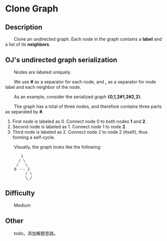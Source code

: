 # Clone Graph

## Description

&emsp;&emsp;Clone an undirected graph. Each node in the graph contains a **label** and a list of its **neighbors**.

## OJ's undirected graph serialization

&emsp;&emsp;Nodes are labeled uniquely.

&emsp;&emsp;We use **#** as a separator for each node, and **,** as a separator for node label and each neighbor of 
the node.

&emsp;&emsp;As an example, consider the serialized graph **\{0,1,2\#1,2\#2,2\}**.

&emsp;&emsp;The graph has a total of three nodes, and therefore contains three parts as separated by **#**.

1. First node is labeled as 0. Connect node 0 to both nodes **1** and **2**.
2. Second node is labeled as 1. Connect node 1 to node **2**.
3. Third node is labeled as 2. Connect node 2 to node 2 \(itself\), thus forming a self-cycle.

&emsp;&emsp;Visually, the graph looks like the following:

```
       1
      / \
     /   \
    0 --- 2
         / \
         \_/
```

## Difficulty

&emsp;&emsp;Medium

## Other

&emsp;&emsp;todo，添加解题思路。
